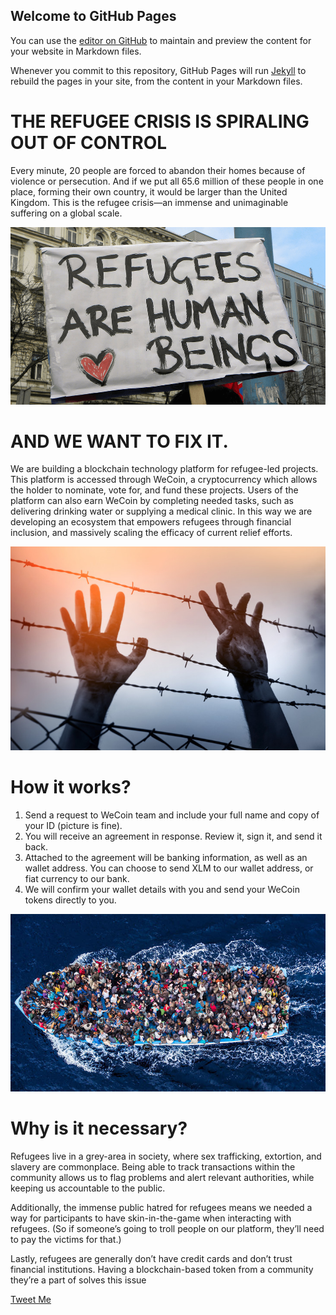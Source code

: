 ## Welcome to GitHub Pages

You can use the [editor on GitHub](https://github.com/wecoinproject/wecoinproject/edit/master/index.md) to maintain and preview the content for your website in Markdown files.

Whenever you commit to this repository, GitHub Pages will run [Jekyll](https://jekyllrb.com/) to rebuild the pages in your site, from the content in your Markdown files.

# THE REFUGEE CRISIS IS SPIRALING OUT OF CONTROL
Every minute, 20 people are forced to abandon their homes because of violence or persecution. And if we put all 65.6 million of these people in one place, forming their own country, it would be larger than the United Kingdom. This is the refugee crisis—an immense and unimaginable suffering on a global scale.

![alt text](/r3.png)

# AND WE WANT TO FIX IT.
We are building a blockchain technology platform for refugee-led projects. This platform is accessed through WeCoin, a cryptocurrency which allows the holder to nominate, vote for, and fund these projects. Users of the platform can also earn WeCoin by completing needed tasks, such as delivering drinking water or supplying a medical clinic. In this way we are developing an ecosystem that empowers refugees through financial inclusion, and massively scaling the efficacy of current relief efforts.

![alt text](/r1.jpg)

# How it works? 
1. Send a request to WeCoin team and include your full name and copy of your ID (picture is fine).
1. You will receive an agreement in response. Review it, sign it, and send it back.
1. Attached to the agreement will be banking information, as well as an wallet address. You can choose to send XLM to our wallet address, or fiat currency to our bank.
1. We will confirm your wallet details with you and send your WeCoin tokens directly to you.

![alt text](/r2.jpg)

# Why is it necessary?
Refugees live in a grey-area in society, where sex trafficking, extortion, and slavery are commonplace. Being able to track transactions within the community allows us to flag problems and alert relevant authorities, while keeping us accountable to the public.

Additionally, the immense public hatred for refugees means we needed a way for participants to have skin-in-the-game when interacting with refugees. (So if someone’s going to troll people on our platform, they’ll need to pay the victims for that.)

Lastly, refugees are generally don’t have credit cards and don’t trust financial institutions. Having a blockchain-based token from a community they’re a part of solves this issue

[Tweet Me](https://twitter.com/SriKolagani) 
